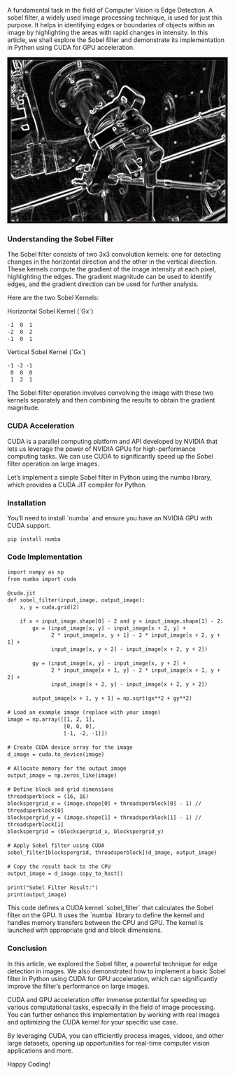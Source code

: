 <p>A fundamental task in the field of Computer Vision is Edge Detection. A sobel filter, a widely used image processing technique, is used for just this purpose. It helps in identifying edges or boundaries of objects within an image by highlighting the areas with rapid changes in intensity. 
  In this article, we shall explore the Sobel filter and demonstrate its implementation in Python using CUDA for GPU acceleration.</p>

![A sobel filter applied to an image](/assets/images/Sobel_Wiki_Image.png) 

### Understanding the Sobel Filter

<p>The Sobel filter consists of two 3x3 convolution kernels: one for detecting changes in the horizontal direction and the other in the vertical direction. These kernels compute the gradient of the image intensity at each pixel, highlighting the edges. 
  The gradient magnitude can be used to identify edges, and the gradient direction can be used for further analysis.</p>

<p>Here are the two Sobel Kernels:</p>

<p>Horizontal Sobel Kernel (`Gx`)</p>

```
-1  0  1
-2  0  2
-1  0  1

```

<p>Vertical Sobel Kernel (`Gx`)</p>

```
-1 -2 -1
 0  0  0
 1  2  1
```

<p>The Sobel filter operation involves convolving the image with these two kernels separately and then combining the results to obtain the gradient magnitude.</p>

### CUDA Acceleration

<p>CUDA is a parallel computing platform and API developed by NVIDIA that lets us leverage the power of NVIDIA GPUs for high-performance computing tasks. We can use CUDA to significantly speed up the Sobel filter operation on large images.</p>

<p>Let’s implement a simple Sobel filter in Python using the numba library, which provides a CUDA JIT compiler for Python.</p>

### Installation

<p>You’ll need to install `numba` and ensure you have an NVIDIA GPU with CUDA support.</p>

```
pip install numba

```

### Code Implementation

```
import numpy as np
from numba import cuda

@cuda.jit
def sobel_filter(input_image, output_image):
    x, y = cuda.grid(2)
    
    if x < input_image.shape[0] - 2 and y < input_image.shape[1] - 2:
        gx = (input_image[x, y] - input_image[x + 2, y] +
              2 * input_image[x, y + 1] - 2 * input_image[x + 2, y + 1] +
              input_image[x, y + 2] - input_image[x + 2, y + 2])
              
        gy = (input_image[x, y] - input_image[x, y + 2] +
              2 * input_image[x + 1, y] - 2 * input_image[x + 1, y + 2] +
              input_image[x + 2, y] - input_image[x + 2, y + 2])
        
        output_image[x + 1, y + 1] = np.sqrt(gx**2 + gy**2)

# Load an example image (replace with your image)
image = np.array([[1, 2, 1],
                  [0, 0, 0],
                  [-1, -2, -1]])

# Create CUDA device array for the image
d_image = cuda.to_device(image)

# Allocate memory for the output image
output_image = np.zeros_like(image)

# Define block and grid dimensions
threadsperblock = (16, 16)
blockspergrid_x = (image.shape[0] + threadsperblock[0] - 1) // threadsperblock[0]
blockspergrid_y = (image.shape[1] + threadsperblock[1] - 1) // threadsperblock[1]
blockspergrid = (blockspergrid_x, blockspergrid_y)

# Apply Sobel filter using CUDA
sobel_filter[blockspergrid, threadsperblock](d_image, output_image)

# Copy the result back to the CPU
output_image = d_image.copy_to_host()

print("Sobel Filter Result:")
print(output_image)
```

<p>This code defines a CUDA kernel `sobel_filter` that calculates the Sobel filter on the GPU. It uses the `numba` library to define the kernel and handles memory transfers between the CPU and GPU. The kernel is launched with appropriate grid and block dimensions.</p>

### Conclusion

<p>In this article, we explored the Sobel filter, a powerful technique for edge detection in images. We also demonstrated how to implement a basic Sobel filter in Python using CUDA for GPU acceleration, which can significantly improve the filter’s performance on large images.</p>

<p>CUDA and GPU acceleration offer immense potential for speeding up various computational tasks, especially in the field of image processing. You can further enhance this implementation by working with real images and optimizing the CUDA kernel for your specific use case.</p>

<p>By leveraging CUDA, you can efficiently process images, videos, and other large datasets, opening up opportunities for real-time computer vision applications and more.</p>

<p>Happy Coding!</p>
